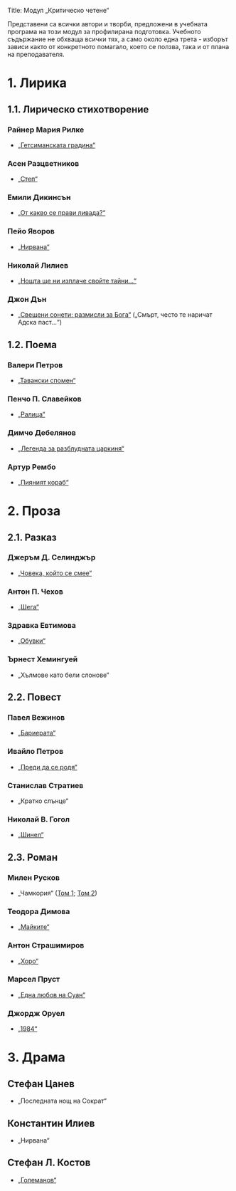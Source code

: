 Title: Модул „Критическо четене“

Представени са всички автори и творби, предложени в учебната програма на този модул за профилирана подготовка. Учебното съдържание не обхваща всички тях, а само около една трета - изборът зависи както от конкретното помагало, което се ползва, така и от плана на преподавателя.

# 1. Лирика
## 1.1. Лирическо стихотворение
### Райнер Мария Рилке
* [„Гетсиманската градина“](/text/31222)
### Асен Разцветников
* [„Степ“](/text/24628)
### Емили Дикинсън
* [„От какво се прави ливада?“](https://momichetata.com/nedelen-knijen-klub/ot-kakvo-se-pravi-livada-ot-emili-dikinsn)
### Пейо Яворов
* [„Нирвана“](/text/7128)
### Николай Лилиев
* [„Нощта ще ни изплаче свойте тайни...“](/text/7776)
### Джон Дън
* [„Свещени сонети: размисли за Бога“](https://litclub.bg/library/prev/donne/24.html) („Смърт, често те наричат Адска паст...“)

## 1.2. Поема
### Валери Петров
* [„Тавански спомен“](/text/24987)
### Пенчо П. Славейков
* [„Ралица“](/text/6631)
### Димчо Дебелянов
* [„Легенда за разблудната царкиня“](/text/6188)
### Артур Рембо
* [„Пияният кораб“](/text/10795)

# 2. Проза
## 2.1. Разказ
### Джеръм Д. Селинджър
* [„Човека, който се смее“](/text/1958)
### Антон П. Чехов
* [„Шега“](/text/11129)
### Здравка Евтимова
* [„Обувки“](https://liternet.bg/publish11/zevtimova/obuvki.htm)
### Ърнест Хемингуей
* „Хълмове като бели слонове“

## 2.2. Повест
### Павел Вежинов
* [„Бариерата“](/text/2868)
### Ивайло Петров
* [„Преди да се родя“](/text/15974)
### Станислав Стратиев
* „Кратко слънце“
### Николай В. Гогол
* [„Шинел“](/text/10939)

## 2.3. Роман
### Милен Русков
* „Чамкория“ ([Том 1](https://4eti.me/chamkoria1/); [Том 2](https://4eti.me/chamkoria2/))
### Теодора Димова
* [„Майките“](https://4eti.me/maikite/)
### Антон Страшимиров
* [„Хоро“](/text/5306)
### Марсел Пруст
* [„Една любов на Суан“](https://biblioman.chitanka.info/djvu-viewer/?file=/fullcontent/5/3/2/8/15328-60c7124e82683.djvu/%D0%95%D0%B4%D0%BD%D0%B0_%D0%BB%D1%8E%D0%B1%D0%BE%D0%B2_%D0%BD%D0%B0_%D0%A1%D1%83%D0%B0%D0%BD.djvu)
### Джордж Оруел
* [„1984“](/text/291)

# 3. Драма
## Стефан Цанев
* „Последната нощ на Сократ“
## Константин Илиев
* „Нирвана“
## Стефан Л. Костов
* [„Големанов“](https://biblioman.chitanka.info/djvu-viewer/?file=/fullcontent/4/6/3/7/14637-60341d6e221a9.djvu/%D0%93%D0%BE%D0%BB%D0%B5%D0%BC%D0%B0%D0%BD%D0%BE%D0%B2.djvu)
